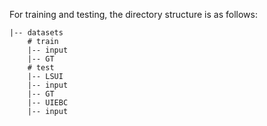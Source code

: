 For training and testing, the directory structure is as follows:

```shell
|-- datasets
    # train
    |-- input
    |-- GT
    # test
    |-- LSUI
	|-- input
	|-- GT
    |-- UIEBC
	|-- input
```
